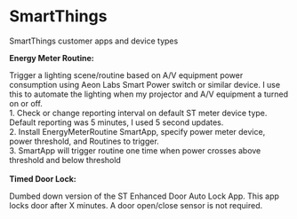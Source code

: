# SmartThings
SmartThings customer apps and device types

<b>Energy Meter Routine:</b>

Trigger a lighting scene/routine based on A/V equipment power consumption using Aeon Labs Smart Power switch or similar device.  I use this to automate the lighting when my projector and A/V equipment a turned on or off.
<br>1.  Check or change reporting interval on default ST meter device type.  Default reporting was 5 minutes, I used 5 second updates.
<br>2.  Install EnergyMeterRoutine SmartApp, specify power meter device, power threshold, and Routines to trigger.
<br>3.  SmartApp will trigger routine one time when power crosses above threshold and below threshold
<br>
<br>
<b>Timed Door Lock:</b>

Dumbed down version of the ST Enhanced Door Auto Lock App.  This app locks door after X minutes.  A door open/close sensor is not required.
